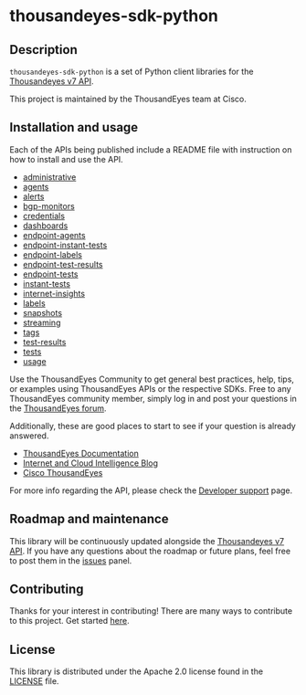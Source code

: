 # thousandeyes-sdk-python

## Description

`thousandeyes-sdk-python` is a set of Python client libraries for the [Thousandeyes v7 API](https://developer.cisco.com/docs/thousandeyes/v7/).

This project is maintained by the ThousandEyes team at Cisco.

## Installation and usage

Each of the APIs being published include a README file with instruction on how to install and use the API.
* [administrative](/thousandeyes-sdk-administrative/README.md)
* [agents](/thousandeyes-sdk-agents/README.md)
* [alerts](/thousandeyes-sdk-alerts/README.md)
* [bgp-monitors](/thousandeyes-sdk-bgp-monitors/README.md)
* [credentials](/thousandeyes-sdk-credentials/README.md)
* [dashboards](/thousandeyes-sdk-dashboards/README.md)
* [endpoint-agents](/thousandeyes-sdk-endpoint-agents/README.md)
* [endpoint-instant-tests](/thousandeyes-sdk-endpoint-instant-tests/README.md)
* [endpoint-labels](/thousandeyes-sdk-endpoint-labels/README.md)
* [endpoint-test-results](/thousandeyes-sdk-endpoint-test-results/README.md)
* [endpoint-tests](/thousandeyes-sdk-endpoint-tests/README.md)
* [instant-tests](/thousandeyes-sdk-instant-tests/README.md)
* [internet-insights](/thousandeyes-sdk-internet-insights/README.md)
* [labels](/thousandeyes-sdk-labels/README.md)
* [snapshots](/thousandeyes-sdk-snapshots/README.md)
* [streaming](/thousandeyes-sdk-streaming/README.md)
* [tags](/thousandeyes-sdk-tags/README.md)
* [test-results](/thousandeyes-sdk-test-results/README.md)
* [tests](/thousandeyes-sdk-tests/README.md)
* [usage](/thousandeyes-sdk-usage/README.md)

Use the ThousandEyes Community to get general best practices, help, tips, or examples using ThousandEyes APIs or the respective SDKs. Free to any ThousandEyes community member, simply log in and post your questions in the [ThousandEyes forum](https://community.cisco.com/t5/thousandeyes/bd-p/disc-thousandeyes).

Additionally, these are good places to start to see if your question is already answered.
* [ThousandEyes Documentation](https://docs.thousandeyes.com/)
* [Internet and Cloud Intelligence Blog](https://www.thousandeyes.com/blog/)
* [Cisco ThousandEyes](https://blogs.cisco.com/tag/cisco-thousandeyes?dtid=osscdc000283)

For more info regarding the API, please check the [Developer support](https://developer.cisco.com/docs/thousandeyes/v7/developer-support/#developer-support) page.

## Roadmap and maintenance

This library will be continuously updated alongside the [Thousandeyes v7 API](https://developer.cisco.com/docs/thousandeyes/v7/).
If you have any questions about the roadmap or future plans, feel free to post them in the [issues](https://github.com/thousandeyes/thousandeyes-sdk-python/issues) panel.

## Contributing

Thanks for your interest in contributing! There are many ways to contribute to this project. Get started [here](/CONTRIBUTING.md).

## License

This library is distributed under the Apache 2.0 license found in the [LICENSE](/LICENSE) file.